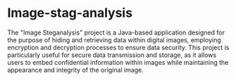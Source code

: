 # Image-stag-analysis
The "Image Steganalysis" project is a Java-based application designed for the purpose of hiding and retrieving data within digital images, employing encryption and decryption processes to ensure data security. This project is particularly useful for secure data transmission and storage, as it allows users to embed confidential information within images while maintaining the appearance and integrity of the original image.
